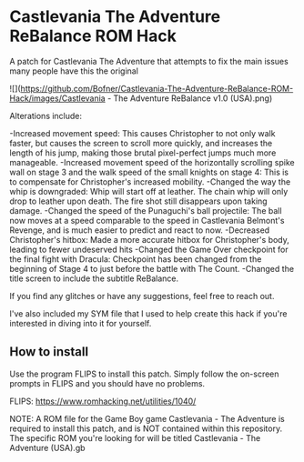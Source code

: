 # Castlevania The Adventure ReBalance ROM Hack
 A patch for Castlevania The Adventure that attempts to fix the main issues many people have this the original
 
 ![](https://github.com/Bofner/Castlevania-The-Adventure-ReBalance-ROM-Hack/images/Castlevania - The Adventure ReBalance v1.0 (USA).png)
 
 Alterations include:
 
 -Increased movement speed: This causes Christopher to not only walk faster, but causes the screen to scroll more quickly, and increases the length of his jump, making those brutal pixel-perfect jumps much more manageable.
 -Increased movement speed of the horizontally scrolling spike wall on stage 3 and the walk speed of the small knights on stage 4: This is to compensate for Christopher's increased mobility.
 -Changed the way the whip is downgraded: Whip will start off at leather. The chain whip will only drop to leather upon death. The fire shot still disappears upon taking damage.
 -Changed the speed of the Punaguchi's ball projectile: The ball now moves at a speed comparable to the speed in Castlevania Belmont's Revenge, and is much easier to predict and react to now.
 -Decreased Christopher's hitbox: Made a more accurate hitbox for Christopher's body, leading to fewer undeserved hits
 -Changed the Game Over checkpoint for the final fight with Dracula: Checkpoint has been changed from the beginning of Stage 4 to just before the battle with The Count.
 -Changed the title screen to include the subtitle ReBalance.
 
 If you find any glitches or have any suggestions, feel free to reach out.
 
 I've also included my SYM file that I used to help create this hack if you're interested in diving into it for yourself.
 
## How to install
Use the program FLIPS to install this patch. Simply follow the on-screen prompts in FLIPS and you should have no problems.

FLIPS: https://www.romhacking.net/utilities/1040/

NOTE: A ROM file for the Game Boy game Castlevania - The Adventure is required to install this patch, and is NOT contained within this repository.
The specific ROM you're looking for will be titled Castlevania - The Adventure (USA).gb
